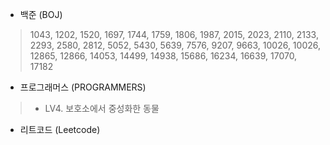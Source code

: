 
- 백준 (BOJ)
> 1043, 1202, 1520, 1697, 1744, 1759, 1806, 1987, 2015, 2023, 2110, 2133, 2293, 2580, 2812, 5052, 5430, 5639, 7576, 9207, 9663, 10026, 10026, 12865, 12866, 14053, 14499, 14938, 15686, 16234, 16639, 17070, 17182

- 프로그래머스 (PROGRAMMERS)
> - LV4. 보호소에서 중성화한 동물

- 리트코드 (Leetcode)
> 